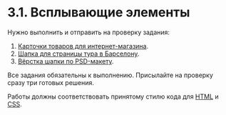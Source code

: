 # 3.1. Всплывающие элементы

Нужно выполнить и отправить на проверку задания:

1. [Карточки товаров для интернет-магазина](./product-cards/).
2. [Шапка для страницы тура в Барселону](./tour-page-header/).
3. [Вёрстка шапки по PSD-макету](./psd-header-layout).

Все задания обязательны к выполнению. Присылайте на проверку сразу три готовых решения.

Работы должны соответствовать принятому стилю кода для [HTML](https://github.com/netology-code/codestyle/tree/master/html) и [CSS](https://github.com/netology-code/codestyle/tree/master/css).
